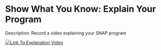 # Show What You Know: Explain Your Program

Description: Record a video explaining your SNAP program

[![Link To Explanation Video](https://img.youtube.com/vi/watch?v=_vXj6gcEIQU/0.jpg)](https://www.youtube.com/watch?v=_vXj6gcEIQU)
